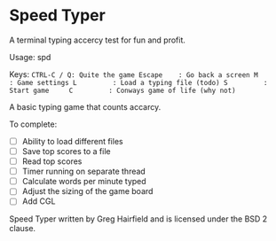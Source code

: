 Speed Typer
===
A terminal typing accercy test for fun and profit.

Usage: spd 

Keys:
  `
  CTRL-C / Q: Quite the game
  Escape    : Go back a screen
  M         : Game settings
  L         : Load a typing file (todo)
  S         : Start game    
  C         : Conways game of life (why not)
  `

A basic typing game that counts accarcy. 

To complete:
- [ ] Ability to load different files
- [ ] Save top scores to a file
- [ ] Read top scores
- [ ] Timer running on separate thread
- [ ] Calculate words per minute typed
- [ ] Adjust the sizing of the game board
- [ ] Add CGL

Speed Typer written by Greg Hairfield and is licensed under the BSD 2 clause.


